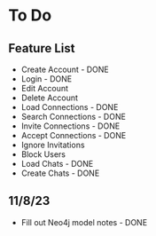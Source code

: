 # To Do
## Feature List

- Create Account - DONE
- Login - DONE
- Edit Account
- Delete Account 
- Load Connections - DONE
- Search Connections - DONE
- Invite Connections - DONE
- Accept Connections - DONE
- Ignore Invitations
- Block Users
- Load Chats - DONE
- Create Chats - DONE

## 11/8/23

- Fill out Neo4j model notes - DONE